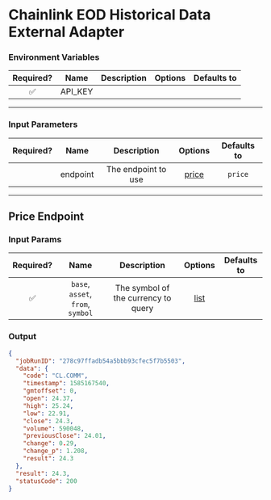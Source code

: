 # Chainlink EOD Historical Data External Adapter

### Environment Variables

| Required? |  Name   | Description | Options | Defaults to |
| :-------: | :-----: | :---------: | :-----: | :---------: |
|    ✅     | API_KEY |             |         |             |

---

### Input Parameters

| Required? |   Name   |     Description     |         Options          | Defaults to |
| :-------: | :------: | :-----------------: | :----------------------: | :---------: |
|           | endpoint | The endpoint to use | [price](#Price-Endpoint) |   `price`   |

---

## Price Endpoint

### Input Params

| Required? |               Name                |             Description             |                                  Options                                  | Defaults to |
| :-------: | :-------------------------------: | :---------------------------------: | :-----------------------------------------------------------------------: | :---------: |
|    ✅     | `base`, `asset`, `from`, `symbol` | The symbol of the currency to query | [list](https://eodhistoricaldata.com/financial-apis/category/data-feeds/) |             |

### Output

```json
{
  "jobRunID": "278c97ffadb54a5bbb93cfec5f7b5503",
  "data": {
    "code": "CL.COMM",
    "timestamp": 1585167540,
    "gmtoffset": 0,
    "open": 24.37,
    "high": 25.24,
    "low": 22.91,
    "close": 24.3,
    "volume": 590048,
    "previousClose": 24.01,
    "change": 0.29,
    "change_p": 1.208,
    "result": 24.3
  },
  "result": 24.3,
  "statusCode": 200
}
```
